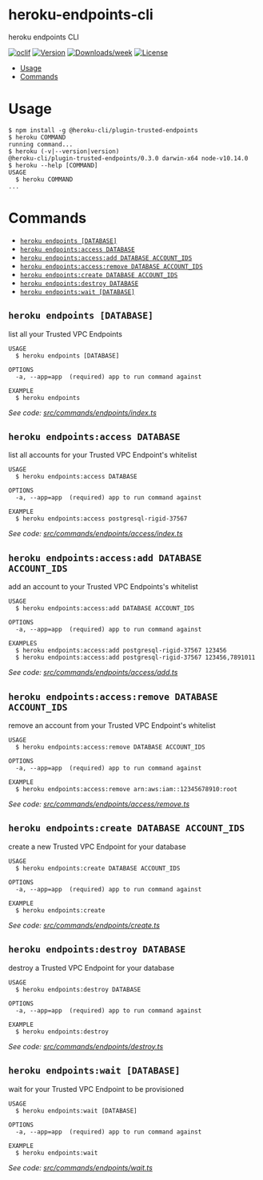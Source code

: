 heroku-endpoints-cli
=======================

heroku endpoints CLI

[![oclif](https://img.shields.io/badge/cli-oclif-brightgreen.svg)](https://oclif.io)
[![Version](https://img.shields.io/npm/v/heroku-endpoints-cli.svg)](https://npmjs.org/package/heroku-privatelinks-cli)
[![Downloads/week](https://img.shields.io/npm/dw/heroku-endpoints-cli.svg)](https://npmjs.org/package/heroku-privatelinks-cli)
[![License](https://img.shields.io/npm/l/heroku-endpoints-cli.svg)](https://github.com/brettgoulder/heroku-endpoints-cli/blob/master/package.json)

<!-- toc -->
* [Usage](#usage)
* [Commands](#commands)
<!-- tocstop -->
# Usage
<!-- usage -->
```sh-session
$ npm install -g @heroku-cli/plugin-trusted-endpoints
$ heroku COMMAND
running command...
$ heroku (-v|--version|version)
@heroku-cli/plugin-trusted-endpoints/0.3.0 darwin-x64 node-v10.14.0
$ heroku --help [COMMAND]
USAGE
  $ heroku COMMAND
...
```
<!-- usagestop -->
# Commands
<!-- commands -->
* [`heroku endpoints [DATABASE]`](#heroku-endpoints-database)
* [`heroku endpoints:access DATABASE`](#heroku-endpointsaccess-database)
* [`heroku endpoints:access:add DATABASE ACCOUNT_IDS`](#heroku-endpointsaccessadd-database-account-ids)
* [`heroku endpoints:access:remove DATABASE ACCOUNT_IDS`](#heroku-endpointsaccessremove-database-account-ids)
* [`heroku endpoints:create DATABASE ACCOUNT_IDS`](#heroku-endpointscreate-database-account-ids)
* [`heroku endpoints:destroy DATABASE`](#heroku-endpointsdestroy-database)
* [`heroku endpoints:wait [DATABASE]`](#heroku-endpointswait-database)

## `heroku endpoints [DATABASE]`

list all your Trusted VPC Endpoints

```
USAGE
  $ heroku endpoints [DATABASE]

OPTIONS
  -a, --app=app  (required) app to run command against

EXAMPLE
  $ heroku endpoints
```

_See code: [src/commands/endpoints/index.ts](https://github.com/heroku/heroku-endpoints-cli/blob/v0.3.0/src/commands/endpoints/index.ts)_

## `heroku endpoints:access DATABASE`

list all accounts for your Trusted VPC Endpoint's whitelist

```
USAGE
  $ heroku endpoints:access DATABASE

OPTIONS
  -a, --app=app  (required) app to run command against

EXAMPLE
  $ heroku endpoints:access postgresql-rigid-37567
```

_See code: [src/commands/endpoints/access/index.ts](https://github.com/heroku/heroku-endpoints-cli/blob/v0.3.0/src/commands/endpoints/access/index.ts)_

## `heroku endpoints:access:add DATABASE ACCOUNT_IDS`

add an account to your Trusted VPC Endpoints's whitelist

```
USAGE
  $ heroku endpoints:access:add DATABASE ACCOUNT_IDS

OPTIONS
  -a, --app=app  (required) app to run command against

EXAMPLES
  $ heroku endpoints:access:add postgresql-rigid-37567 123456
  $ heroku endpoints:access:add postgresql-rigid-37567 123456,7891011
```

_See code: [src/commands/endpoints/access/add.ts](https://github.com/heroku/heroku-endpoints-cli/blob/v0.3.0/src/commands/endpoints/access/add.ts)_

## `heroku endpoints:access:remove DATABASE ACCOUNT_IDS`

remove an account from your Trusted VPC Endpoint's whitelist

```
USAGE
  $ heroku endpoints:access:remove DATABASE ACCOUNT_IDS

OPTIONS
  -a, --app=app  (required) app to run command against

EXAMPLE
  $ heroku endpoints:access:remove arn:aws:iam::12345678910:root
```

_See code: [src/commands/endpoints/access/remove.ts](https://github.com/heroku/heroku-endpoints-cli/blob/v0.3.0/src/commands/endpoints/access/remove.ts)_

## `heroku endpoints:create DATABASE ACCOUNT_IDS`

create a new Trusted VPC Endpoint for your database

```
USAGE
  $ heroku endpoints:create DATABASE ACCOUNT_IDS

OPTIONS
  -a, --app=app  (required) app to run command against

EXAMPLE
  $ heroku endpoints:create
```

_See code: [src/commands/endpoints/create.ts](https://github.com/heroku/heroku-endpoints-cli/blob/v0.3.0/src/commands/endpoints/create.ts)_

## `heroku endpoints:destroy DATABASE`

destroy a Trusted VPC Endpoint for your database

```
USAGE
  $ heroku endpoints:destroy DATABASE

OPTIONS
  -a, --app=app  (required) app to run command against

EXAMPLE
  $ heroku endpoints:destroy
```

_See code: [src/commands/endpoints/destroy.ts](https://github.com/heroku/heroku-endpoints-cli/blob/v0.3.0/src/commands/endpoints/destroy.ts)_

## `heroku endpoints:wait [DATABASE]`

wait for your Trusted VPC Endpoint to be provisioned

```
USAGE
  $ heroku endpoints:wait [DATABASE]

OPTIONS
  -a, --app=app  (required) app to run command against

EXAMPLE
  $ heroku endpoints:wait
```

_See code: [src/commands/endpoints/wait.ts](https://github.com/heroku/heroku-endpoints-cli/blob/v0.3.0/src/commands/endpoints/wait.ts)_
<!-- commandsstop -->
